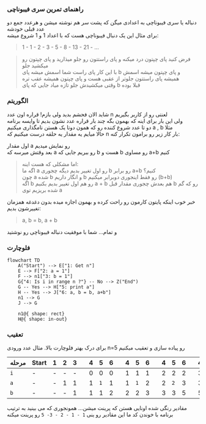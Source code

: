 ### راهنمای تمرین سری فیبوناچی

دنباله یا سری فیبوناچی به اعدادی میگن که پشت سر هم نوشته میشن و هرعدد جمع دو عدد قبلی خودشه  
برای مثال این یک دنبال فیبوناچی هست که با اعداد 1 و 1 شروع میشه:

> 1 - 1 - 2 - 3 - 5 - 8 - 13 - 21 - ...

> فرض کنید پای چپتون درد میکنه و پای راستتون رو جلو میذارید و پای چپتون رو میکشید جلو  
> با این کار پای راست شما اسمش میشه پای b و پای چپتون میشه اسمش  
> همیشه پای راستتون جلوتر از عقبی هست و پای چپتون همیشه عقب تره  
> وقتی میکشیدش جلو تازه میاد جایی که پای b قبلا بوده

### الگوریتم

شاید الان فحشم بدید ولی بازم! قراره اون عدد n لعنتی رو از کاربر بگیریم  
ولی این بار برای اینه که بهمون بگه چند بار قراره عدد نشون بدیم تا وایسه برنامه  
دو تا عدد شروع کننده رو که همون دوتا یک هستن نامگذاری میکنیم a , b مثلا  
حالا میایم یه مقدار یه حلقه درست میکنیم که n بار کار زیر رو برامون تکرار کنه:

اول مقدار a رو نمایش میدیم  
بعد وقتش میرسه که a رو ببریم جایی که b هست و b رو مساوی a+b کنیم

> اما مشکلی که هست اینه:  
> اگه ما a رو اول تغییر بدیم دیگه چجوری b رو برابر a+b کنیم؟  
> چون a شده b و انگار داریم b رو فقط اینجوری دوبرابر میکنیم (b+b)  
> اگه b رو هم اول تغییر بدیم بکنیم a + b هم بعدش چجوری مقدار قبل b رو که گم شده بریزیم توی a

خبر خوب اینکه پایتون کارمون رو راحت کرده و بهمون اجازه میده بدون دغدغه همزمان تغییرشون بدیم:

> a, b = b, a + b

و تمام... شما با موفقیت دنباله فیبوناچی رو نوشتید

### فلوچارت

```mermaid
flowchart TD
    A("Start") --> E["1: Get n"]
    E --> F["2: a = 1"]
    F --> n1["3: b = 1"]
    G{"4: Is i in range n ?"} -- No --> Z("End")
    G -- Yes --> H["5: print a"]
    H -- Yes --> J["6: a, b = b, a+b"]
    n1 --> G
    J --> G

    n1@{ shape: rect}
    H@{ shape: in-out}
```

### تعقیب

برای درک بهتر فلوچارت بالا. مثال عدد ورودی n=5 رو پیاده سازی و تعقیب میکنیم

| مرحله | Start | 1   | 2   | 3   |     | 4   | 5   | 6   |     | 4   | 5   | 6   |     | 4   | 5   | 6   |     | 4   | 5   | 6   |     | 4   | 5   | 6   |     | 4   | End |
| ----- | ----- | --- | --- | --- | --- | --- | --- | --- | --- | --- | --- | --- | --- | --- | --- | --- | --- | --- | --- | --- | --- | --- | --- | --- | --- | --- | --- |
| `i`   | -     | -   | -   | -   |     | 0   | 0   | 0   |     | 1   | 1   | 1   |     | 2   | 2   | 2   |     | 3   | 3   | 3   |     | 4   | 4   | 4   |     | 4   | 4   |
| `a`   | -     | -   | 1   | 1   |     | 1   | `1` | 1   |     | 1   | `1` | 2   |     | 2   | `2` | 3   |     | 3   | `3` | 5   |     | 5   | `5` | 8   |     | 8   | 8   |
| `b`   | -     | -   | -   | 1   |     | 1   | 1   | 2   |     | 2   | 2   | 3   |     | 3   | 3   | 5   |     | 5   | 5   | 8   |     | 8   | 8   | 13  |     | 13  | 13  |

مقادیر رنگی شده اونایی هستن که پرینت میشن... همونجوری که می بینید به ترتیب برنامه با خوندن کد ما این مقادیر رو ینی `1 - 1 - 2 - 3- 5` رو پرینت میکنه
